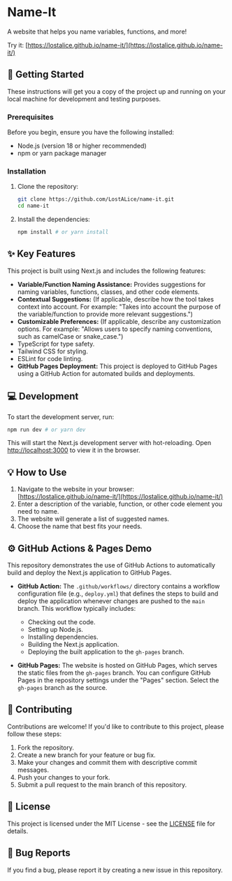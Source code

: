 # Name-It 

A website that helps you name variables, functions, and more!

Try it: [https://lostalice.github.io/name-it/](https://lostalice.github.io/name-it/)

## 🚀 Getting Started

These instructions will get you a copy of the project up and running on your local machine for development and testing purposes.

### Prerequisites

Before you begin, ensure you have the following installed:

*   Node.js (version 18 or higher recommended)
*   npm or yarn package manager

### Installation

1.  Clone the repository:

    ```bash
    git clone https://github.com/LostALice/name-it.git
    cd name-it
    ```

2.  Install the dependencies:

    ```bash
    npm install # or yarn install
    ```

## ✨ Key Features

This project is built using Next.js and includes the following features:

*   **Variable/Function Naming Assistance:** Provides suggestions for naming variables, functions, classes, and other code elements.
*   **Contextual Suggestions:**  (If applicable, describe how the tool takes context into account.  For example: "Takes into account the purpose of the variable/function to provide more relevant suggestions.")
*   **Customizable Preferences:** (If applicable, describe any customization options. For example: "Allows users to specify naming conventions, such as camelCase or snake_case.")
*   TypeScript for type safety.
*   Tailwind CSS for styling.
*   ESLint for code linting.
*   **GitHub Pages Deployment:**  This project is deployed to GitHub Pages using a GitHub Action for automated builds and deployments.

## 💻 Development

To start the development server, run:

```bash
npm run dev # or yarn dev
```

This will start the Next.js development server with hot-reloading. Open [http://localhost:3000](http://localhost:3000) to view it in the browser.

## 💡 How to Use

1.  Navigate to the website in your browser: [https://lostalice.github.io/name-it/](https://lostalice.github.io/name-it/)
2.  Enter a description of the variable, function, or other code element you need to name.
3.  The website will generate a list of suggested names.
4.  Choose the name that best fits your needs.

## ⚙️ GitHub Actions & Pages Demo

This repository demonstrates the use of GitHub Actions to automatically build and deploy the Next.js application to GitHub Pages.

*   **GitHub Action:** The `.github/workflows/` directory contains a workflow configuration file (e.g., `deploy.yml`) that defines the steps to build and deploy the application whenever changes are pushed to the `main` branch.  This workflow typically includes:
    *   Checking out the code.
    *   Setting up Node.js.
    *   Installing dependencies.
    *   Building the Next.js application.
    *   Deploying the built application to the `gh-pages` branch.

*   **GitHub Pages:** The website is hosted on GitHub Pages, which serves the static files from the `gh-pages` branch.  You can configure GitHub Pages in the repository settings under the "Pages" section.  Select the `gh-pages` branch as the source.

## 🤝 Contributing

Contributions are welcome! If you'd like to contribute to this project, please follow these steps:

1.  Fork the repository.
2.  Create a new branch for your feature or bug fix.
3.  Make your changes and commit them with descriptive commit messages.
4.  Push your changes to your fork.
5.  Submit a pull request to the main branch of this repository.

## 📝 License

This project is licensed under the MIT License - see the [LICENSE](LICENSE) file for details.

## 🐛 Bug Reports

If you find a bug, please report it by creating a new issue in this repository.
